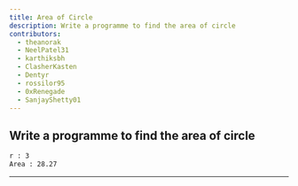 ```yaml
---
title: Area of Circle
description: Write a programme to find the area of circle
contributors:
  - theanorak
  - NeelPatel31
  - karthiksbh
  - ClasherKasten
  - Dentyr
  - rossilor95
  - 0xRenegade
  - SanjayShetty01
---
```


## Write a programme to find the area of circle

```txt
r : 3
Area : 28.27
```

---
